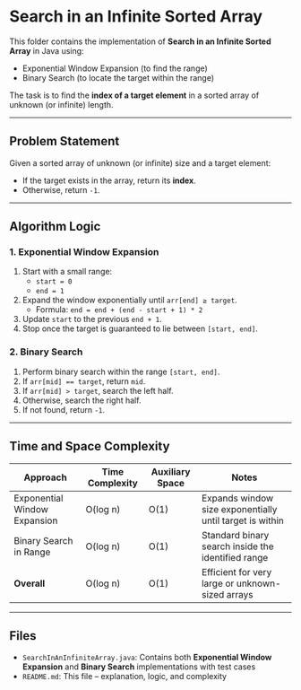 # Search in an Infinite Sorted Array

This folder contains the implementation of **Search in an Infinite Sorted Array** in Java using:

- Exponential Window Expansion (to find the range)  
- Binary Search (to locate the target within the range)  

The task is to find the **index of a target element** in a sorted array of unknown (or infinite) length.

---

## Problem Statement

Given a sorted array of unknown (or infinite) size and a target element:  

- If the target exists in the array, return its **index**.  
- Otherwise, return `-1`.  

---

## Algorithm Logic

### 1. Exponential Window Expansion
1. Start with a small range:  
   - `start = 0`  
   - `end = 1`  
2. Expand the window exponentially until `arr[end] ≥ target`.  
   - Formula: `end = end + (end - start + 1) * 2`  
3. Update `start` to the previous `end + 1`.  
4. Stop once the target is guaranteed to lie between `[start, end]`.  

### 2. Binary Search
1. Perform binary search within the range `[start, end]`.  
2. If `arr[mid] == target`, return `mid`.  
3. If `arr[mid] > target`, search the left half.  
4. Otherwise, search the right half.  
5. If not found, return `-1`.  

---

## Time and Space Complexity

| Approach                      | Time Complexity | Auxiliary Space | Notes                                                   |
|-------------------------------|-----------------|-----------------|---------------------------------------------------------|
| Exponential Window Expansion  | O(log n)        | O(1)            | Expands window size exponentially until target is within |
| Binary Search in Range        | O(log n)        | O(1)            | Standard binary search inside the identified range       |
| **Overall**                   | O(log n)        | O(1)            | Efficient for very large or unknown-sized arrays         |

---

## Files

- `SearchInAnInfiniteArray.java`: Contains both **Exponential Window Expansion** and **Binary Search** implementations with test cases  
- `README.md`: This file – explanation, logic, and complexity  
